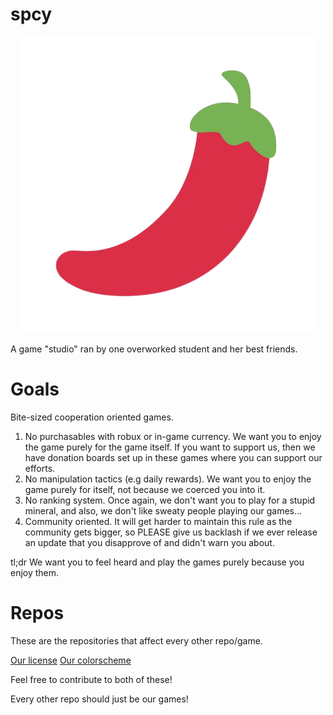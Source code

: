 # spcy

<div align="center">
    <img src="./icon.png"/>
</div>

A game "studio" ran by one overworked student and her best friends.

# Goals
Bite-sized cooperation oriented games.
1. No purchasables with robux or in-game currency. We want you to enjoy the game purely for the game itself. If you want to support us, then we have donation boards set up in these games where you can support our efforts.
2. No manipulation tactics (e.g daily rewards). We want you to enjoy the game purely for itself, not because we coerced you into it.
3. No ranking system. Once again, we don't want you to play for a stupid mineral, and also, we don't like sweaty people playing our games...
4. Community oriented. It will get harder to maintain this rule as the community gets bigger, so PLEASE give us backlash if we ever release an update that you disapprove of and didn't warn you about.

tl;dr We want you to feel heard and play the games purely because you enjoy them.

# Repos
These are the repositories that affect every other repo/game.

[Our license](https://github.com/spcy-ivy/CPL)
[Our colorscheme](https://github.com/spcy-ivy/velvet-colorscheme)

Feel free to contribute to both of these!

Every other repo should just be our games!
